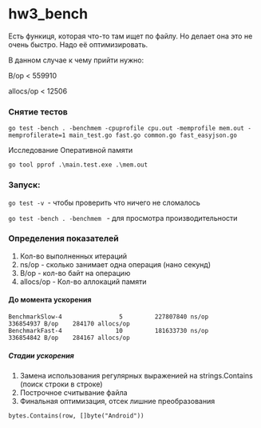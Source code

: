 # hw3_bench

Есть функиця, которая что-то там ищет по файлу. Но делает она это не очень быстро. Надо её оптимизировать.

В данном случае к чему прийти нужно:

B/op < 559910

allocs/op < 12506

### Снятие тестов

```
go test -bench . -benchmem -cpuprofile cpu.out -memprofile mem.out -memprofilerate=1 main_test.go fast.go common.go fast_easyjson.go
```

Исследование Оперативной памяти
```
go tool pprof .\main.test.exe .\mem.out
```

### Запуск:
   
   ```go test -v ```- чтобы проверить что ничего не сломалось
   
   ```go test -bench . -benchmem ``` - для просмотра производительности
   
### Определения показателей

   1. Кол-во выполненных итераций
   2. ns/op - сколько занимает одна операция (нано секунд)
   3. B/op - кол-во байт на операцию
   4. allocs/op - Кол-во аллокаций памяти
   
#### До момента ускорения   
   ```
   BenchmarkSlow-4                5         227807840 ns/op        336854937 B/op    284170 allocs/op
   BenchmarkFast-4               10         181633730 ns/op        336854842 B/op    284167 allocs/op
   ```
##### Стадии ускорения

1. Замена использования регулярных выраженией на strings.Contains (поиск строки в строке) 
2. Построчное считывание файла
3. Финальная оптимизация, отсек лишние преобразования

```
bytes.Contains(row, []byte("Android"))
